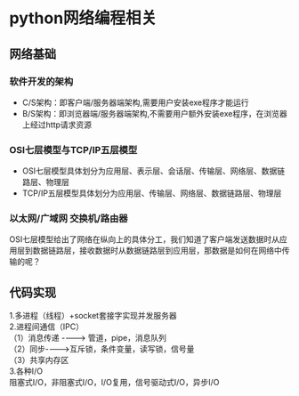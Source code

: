 python网络编程相关
========
网络基础
-----
### 软件开发的架构<br>
* C/S架构：即客户端/服务器端架构,需要用户安装exe程序才能运行<br>
* B/S架构：即浏览器端/服务器端架构,不需要用户额外安装exe程序，在浏览器上经过http请求资源<br>
### OSI七层模型与TCP/IP五层模型<br>
* OSI七层模型具体划分为应用层、表示层、会话层、传输层、网络层、数据链路层、物理层
* TCP/IP五层模型具体划分为应用层、传输层、网络层、数据链路层、物理层
### 以太网/广域网  交换机/路由器
OSI七层模型给出了网络在纵向上的具体分工，我们知道了客户端发送数据时从应用层到数据链路层，接收数据时从数据链路层到应用层，那数据是如何在网络中传输的呢？

代码实现
------
1.多进程（线程）+socket套接字实现并发服务器<br>
2.进程间通信（IPC）<br>
  （1）消息传递 ----> 管道，pipe，消息队列<br>
  （2）同步---->互斥锁，条件变量，读写锁，信号量<br>
  （3）共享内存区<br>
3.各种I/O<br>
  阻塞式I/O，非阻塞式I/O，I/O复用，信号驱动式I/O，异步I/O
